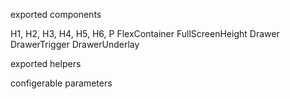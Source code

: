 exported components

H1, H2, H3, H4, H5, H6, P
FlexContainer
FullScreenHeight
Drawer
DrawerTrigger
DrawerUnderlay

exported helpers


configerable parameters
